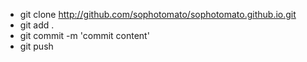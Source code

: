 - git clone http://github.com/sophotomato/sophotomato.github.io.git
- git add .
- git commit -m 'commit content'
- git push
